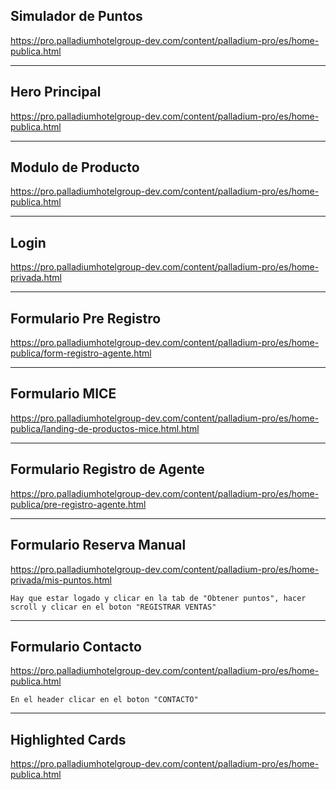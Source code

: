 
## Simulador de Puntos

https://pro.palladiumhotelgroup-dev.com/content/palladium-pro/es/home-publica.html

---
## Hero Principal

https://pro.palladiumhotelgroup-dev.com/content/palladium-pro/es/home-publica.html

---
## Modulo de Producto

https://pro.palladiumhotelgroup-dev.com/content/palladium-pro/es/home-publica.html

---
## Login

https://pro.palladiumhotelgroup-dev.com/content/palladium-pro/es/home-privada.html

---
## Formulario Pre Registro

https://pro.palladiumhotelgroup-dev.com/content/palladium-pro/es/home-publica/form-registro-agente.html

---
## Formulario MICE

https://pro.palladiumhotelgroup-dev.com/content/palladium-pro/es/home-publica/landing-de-productos-mice.html.html

---
## Formulario Registro de Agente

https://pro.palladiumhotelgroup-dev.com/content/palladium-pro/es/home-publica/pre-registro-agente.html

---
## Formulario Reserva Manual

https://pro.palladiumhotelgroup-dev.com/content/palladium-pro/es/home-privada/mis-puntos.html

	Hay que estar logado y clicar en la tab de "Obtener puntos", hacer scroll y clicar en el boton "REGISTRAR VENTAS"

---
## Formulario Contacto

https://pro.palladiumhotelgroup-dev.com/content/palladium-pro/es/home-publica.html

	En el header clicar en el boton "CONTACTO"

---
## Highlighted Cards

https://pro.palladiumhotelgroup-dev.com/content/palladium-pro/es/home-publica.html